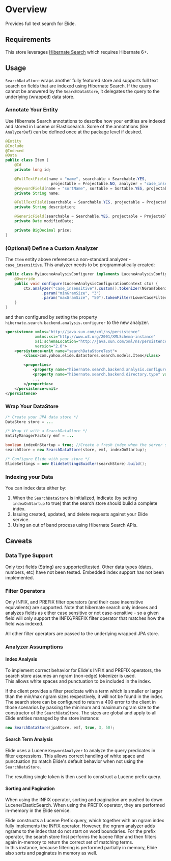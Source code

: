# Overview

Provides full text search for Elide.  

## Requirements

This store leverages [Hibernate Search](https://hibernate.org/search/) which requires Hibernate 6+.

## Usage

`SearchDataStore` wraps another fully featured store and supports full text search on fields that are indexed using Hibernate Search.
If the query cannot be answered by the `SearchDataStore`, it delegates the query to the underlying (wrapped) data store.

### Annotate Your Entity 

Use Hibernate Search annotations to describe how your entities are indexed and stored in Lucene or Elasticsearch.
Some of the annotations (like `AnalyzerDef`) can be defined once at the package level if desired.

```java
@Entity
@Include
@Indexed
@Data
public class Item {
    @Id
    private long id;

    @FullTextField(name = "name", searchable = Searchable.YES,
                    projectable = Projectable.NO, analyzer = "case_insensitive")
    @KeywordField(name = "sortName", sortable = Sortable.YES, projectable = Projectable.NO, searchable = Searchable.YES)
    private String name;

    @FullTextField(searchable = Searchable.YES, projectable = Projectable.NO, analyzer = "case_insensitive")
    private String description;

    @GenericField(searchable = Searchable.YES, projectable = Projectable.NO, sortable = Sortable.YES)
    private Date modifiedDate;

    private BigDecimal price;
}
```

### (Optional) Define a Custom Analyzer
The `Item` entity above references a non-standard analyzer - `case_insensitive`.  This analyzer needs to be programmatically created:

```java
public class MyLuceneAnalysisConfigurer implements LuceneAnalysisConfigurer {
    @Override
    public void configure(LuceneAnalysisConfigurationContext ctx) {
        ctx.analyzer("case_insensitive").custom().tokenizer(NGramTokenizerFactory.class)
                .param("minGramSize", "3")
                .param("maxGramSize", "50").tokenFilter(LowerCaseFilterFactory.class);
    }
}
```

and then configured by setting the property `hibernate.search.backend.analysis.configurer` to the new analyzer.

```xml
<persistence xmlns="http://java.sun.com/xml/ns/persistence"
             xmlns:xsi="http://www.w3.org/2001/XMLSchema-instance"
             xsi:schemaLocation="http://java.sun.com/xml/ns/persistence http://java.sun.com/xml/ns/persistence/persistence_2_0.xsd"
             version="2.0">
    <persistence-unit name="searchDataStoreTest">
        <class>com.yahoo.elide.datastores.search.models.Item</class>

        <properties>
            <property name="hibernate.search.backend.analysis.configurer" value="class:com.yahoo.elide.datastores.search.TestLuceneAnalysisConfigurer"/>
            <property name="hibernate.search.backend.directory.type" value="local-heap"/>
            ...
        </properties>
    </persistence-unit>
</persistence>
```

### Wrap Your DataStore
```java
/* Create your JPA data store */
DataStore store = ...

/* Wrap it with a SearchDataStore */
EntityManagerFactory emf = ...

boolean indexOnStartup = true; //Create a fresh index when the server starts
searchStore = new SearchDataStore(store, emf, indexOnStartup);

/* Configure Elide with your store */
ElideSettings = new ElideSettingsBuidler(searchStore).build();
```

### Indexing your Data
You can index data either by:

1.  When the `SearchDataStore` is initialized, indicate (by setting `indexOnStartup` to true) that the search store should build a complete index.
2.  Issuing created, updated, and delete requests against your Elide service.
3.  Using an out of band process using Hibernate Search APIs.

## Caveats

### Data Type Support

Only text fields (String) are supported/tested. Other data types (dates, numbers, etc) have not been tested.  Embedded index support has not been implemented.

### Filter Operators

Only INFIX, and PREFIX filter operators (and their case insensitive equivalents) are supported.  Note that hibernate search only indexes and analyzes fields as either case sensitive or not case-sensitive - so a given field will only support the INFIX/PREFIX filter operator that matches how the field was indexed.  

All other filter operators are passed to the underlying wrapped JPA store.

### Analyzer Assumptions

#### Index Analysis

To implement correct behavior for Elide's INFIX and PREFIX operators, the search store assumes an ngram (non-edge) tokenizer is used.  
This allows white spaces and punctuation to be included in the index.  

If the client provides a filter predicate with a term which is smaller or larger than the min/max ngram sizes respectively, it will not be found in the index.
The search store can be configured to return a 400 error to the client in those scenarios by passing the minimum and maximum ngram size to
the constructor of the `SearchDataStore`.  The sizes are global and apply to all Elide entities managed by the store instance:

```java
new SearchDataStore(jpaStore, emf, true, 3, 50);
```

#### Search Term Analysis

Elide uses a Lucene `KeywordAnalyzer` to analyze the query predicates in filter expressions.  This allows correct handling of white space and punctuation (to match Elide's default behavior
when not using the `SearchDataStore`.

The resulting single token is then used to construct a Lucene prefix query.

#### Sorting and Pagination

When using the INFIX operator, sorting and pagination are pushed to down Lucene/ElasticSearch. When using the PREFIX operator, they are performed in-memory in the Elide service.

Elide constructs a Lucene Prefix query, which together with an ngram index fully implements the INFIX operator.  However, the ngram analyzer adds ngrams to the index that do not start on word 
boundaries.  For the prefix operator, the search store first performs the lucene filter and then filters again in-memory to return the correct set of matching terms.  
In this instance, because filtering is performed partially in memory, Elide also sorts and paginates in memory as well.
